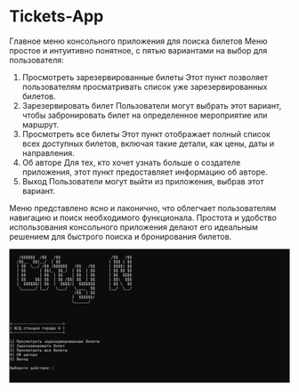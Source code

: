 # Tickets-App

Главное меню консольного приложения для поиска билетов
Меню простое и интуитивно понятное, с пятью вариантами на выбор для пользователя:
1. Просмотреть зарезервированные билеты
   Этот пункт позволяет пользователям просматривать список уже зарезервированных билетов.
2. Зарезервировать билет
   Пользователи могут выбрать этот вариант, чтобы забронировать билет на определенное мероприятие или маршрут.
3. Просмотреть все билеты
   Этот пункт отображает полный список всех доступных билетов, включая такие детали, как цены, даты и направления.
4. Об авторе
   Для тех, кто хочет узнать больше о создателе приложения, этот пункт предоставляет информацию об авторе.
5. Выход
   Пользователи могут выйти из приложения, выбрав этот вариант.

Меню представлено ясно и лаконично, что облегчает пользователям навигацию и поиск необходимого функционала. Простота и удобство использования консольного приложения делают его идеальным решением для быстрого поиска и бронирования билетов.

![main_menu](for_git/main_menu.png "Главное меню")